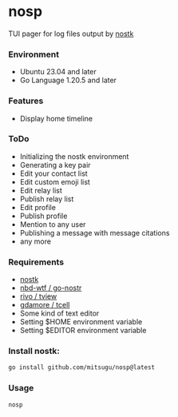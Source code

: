 nosp
========
TUI pager for log files output by [nostk](https://github.com/mitsugu/nostk)

### Environment
* Ubuntu 23.04 and later
* Go Language 1.20.5 and later

### Features
* Display home timeline

### ToDo
* Initializing the nostk environment
* Generating a key pair
* Edit your contact list
* Edit custom emoji list
* Edit relay list
* Publish relay list
* Edit profile
* Publish profile
* Mention to any user
* Publishing a message with message citations
* any more

### Requirements
* [nostk](https://github.com/mitsugu/nostk)
* [nbd-wtf / go-nostr](https://github.com/nbd-wtf/go-nostr)
* [rivo / tview](https://github.com/rivo/tview)
* [gdamore / tcell](https://github.com/gdamore/tcell)
* Some kind of text editor
* Setting $HOME environment variable
* Setting $EDITOR environment variable

### Install nostk:
```bash
go install github.com/mitsugu/nosp@latest
```

### Usage
```bash
nosp
```

